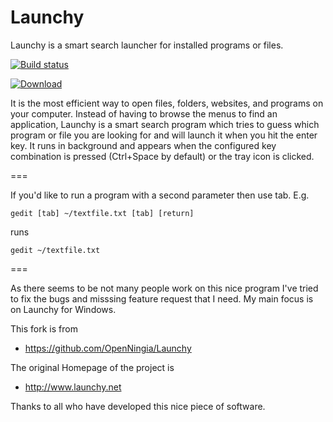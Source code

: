 # Launchy
Launchy is a smart search launcher for installed programs or files.

[![Build status](https://ci.appveyor.com/api/projects/status/e2uhgtuarx38ix3f?svg=true)](https://ci.appveyor.com/project/OpenNingia/launchy)

[ ![Download](https://api.bintray.com/packages/openningia/Launchy/LaunchyInstaller/images/download.svg) ](https://bintray.com/openningia/Launchy/LaunchyInstaller/_latestVersion)

It is the most efficient way to open files, folders, websites,
and programs on your computer. Instead of having to browse the menus
to find an application, Launchy is a smart search program which tries
to guess which program or file you are looking for and will launch
it when you hit the enter key. It runs in background and appears when
the configured key combination is pressed (Ctrl+Space by default) or
the tray icon is clicked.

===

If you'd like to run a program with a second parameter then use tab. E.g. 
```
gedit [tab] ~/textfile.txt [tab] [return]
```
runs
```
gedit ~/textfile.txt
```
===

As there seems to be not many people work on this nice program I've tried to fix
the bugs and misssing feature request that I need. My main focus is on Launchy for Windows.

This fork is from 
- https://github.com/OpenNingia/Launchy

The original Homepage of the project is
- http://www.launchy.net


Thanks to all who have developed this nice piece of software.

